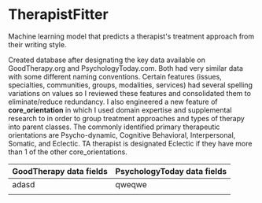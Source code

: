 # TherapistFitter
Machine learning model that predicts a therapist's treatment approach from their writing style.



Created database after designating the key data available on GoodTherapy.org and PsychologyToday.com. Both had very similar data with some different naming conventions. Certain features (issues, specialties, communities, groups, modalities, services) had several spelling variations on values so I reviewed these features and consolidated them to eliminate/reduce redundancy. I also engineered a new feature of **core_orientation** in which I used domain expertise and supplemental research to in order to group treatment approaches and types of therapy into parent classes. The commonly identified primary therapeutic orientations are Psycho-dynamic, Cognitive Behavioral, Interpersonal, Somatic,  and Eclectic. TA therapist is designated Eclectic if they have more than 1 of the other core_orientations.

| GoodTherapy data fields | PsychologyToday data fields |
| ----------------------- | --------------------------- |
| adasd                   | qweqwe                      |
|                         |                             |

​										
